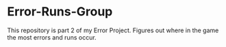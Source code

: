 # Error-Runs-Group
This repository is part 2 of my Error Project. Figures out where in the game the most errors and runs occur.
